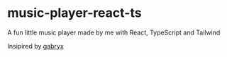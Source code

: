 # music-player-react-ts

A fun little music player made by me with React, TypeScript and Tailwind

Insipired by [gabryx](https://GitHub.com/therealgabryx)
